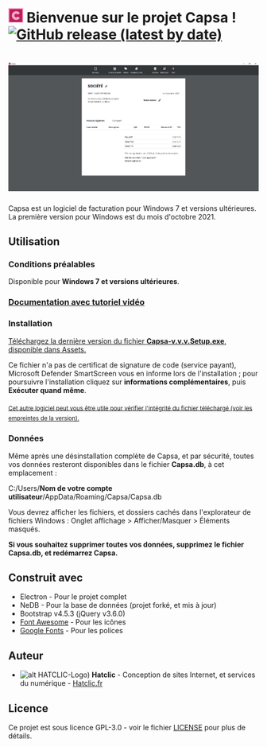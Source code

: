 # [![alt HATCLIC-Capsa](https://raw.githubusercontent.com/Lob2018/Capsa/master/capsa.jpg)](https://github.com/Lob2018/Capsa/releases/latest) Bienvenue sur le projet Capsa ! [![GitHub release (latest by date)](https://img.shields.io/github/v/release/Lob2018/Capsa?color=%232c974b&logo=Github&style=plastic)](https://github.com/Lob2018/Capsa/releases/latest)


# [![alt HATCLIC-Capsa](https://raw.githubusercontent.com/Lob2018/Capsa/master/Capsa-visuel.jpg)](https://github.com/Lob2018/Capsa/releases/latest)


Capsa est un logiciel de facturation pour Windows 7 et versions ultérieures. La première version pour Windows est du mois d'octobre 2021.

## Utilisation

### Conditions préalables

Disponible pour **Windows 7 et versions ultérieures**.

### [Documentation avec tutoriel vidéo](https://github.com/Lob2018/Capsa/wiki/CAPSA)

### Installation

[Téléchargez la dernière version du fichier **Capsa-v.v.v.Setup.exe**, disponible dans Assets.](https://github.com/Lob2018/Capsa/releases/latest)

Ce fichier n'a pas de certificat de signature de code (service payant), Microsoft Defender SmartScreen vous en informe lors de l'installation ; pour poursuivre l'installation cliquez sur **informations complémentaires**, puis **Exécuter quand même**.

<sub>[Cet autre logiciel peut vous être utile pour vérifier l'intégrité du fichier téléchargé (voir les empreintes de la version).](https://www.clubic.com/telecharger-fiche56914-hashtab.html)</sub>

### Données

Même après une désinstallation complète de Capsa, et par sécurité, toutes vos données resteront disponibles dans le fichier **Capsa.db**, à cet emplacement :

C:/Users/**Nom de votre compte utilisateur**/AppData/Roaming/Capsa/Capsa.db

Vous devrez afficher les fichiers, et dossiers cachés dans l'explorateur de fichiers Windows :
Onglet affichage > Afficher/Masquer > Éléments masqués.

**Si vous souhaitez supprimer toutes vos données, supprimez le fichier Capsa.db, et redémarrez Capsa.**

## Construit avec

* Electron - Pour le projet complet
* NeDB - Pour la base de données (projet forké, et mis à jour)
* Bootstrap v4.5.3 (jQuery v3.6.0)
* [Font Awesome](https://fontawesome.com/v4.7.0/) - Pour les icônes
* [Google Fonts](https://fonts.google.com/) - Pour les polices

## Auteur

* ![alt HATCLIC-Logo)](https://hatclic.fr/themes/hatclic_theme/logo.png)  **Hatclic** - Conception de sites Internet, et services du numérique - [Hatclic.fr](https://hatclic.fr)

## Licence

Ce projet est sous licence GPL-3.0 - voir le fichier [LICENSE](LICENSE) pour plus de détails.